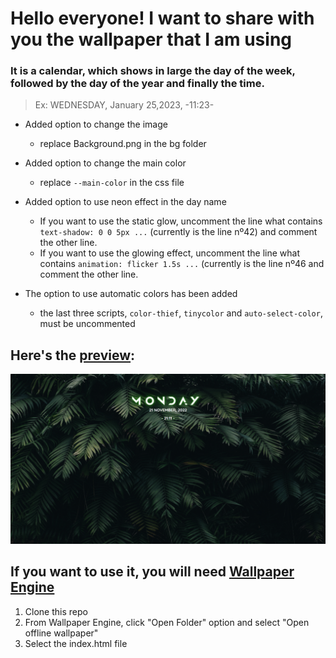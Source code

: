 # Hello everyone! I want to share with you the wallpaper that I am using
### It is a calendar, which shows in large the day of the week, followed by the day of the year and finally the time.

>Ex: WEDNESDAY, January 25,2023, -11:23-


* Added option to change the image
  * replace Background.png in the bg folder

* Added option to change the main color
  * replace `--main-color` in the css file

* Added option to use neon effect in the day name
  * If you want to use the static glow, uncomment the line what contains `text-shadow: 0 0 5px ...` (currently is the line nº42) and comment the other line.
  * If you want to use the glowing effect, uncomment the line what contains `animation: flicker 1.5s ...` (currently is the line nº46 and comment the other line.
 
* The option to use automatic colors has been added 
  * the last three scripts, `color-thief`, `tinycolor` and `auto-select-color`, must be uncommented
 
 ## Here's the [preview](https://juli-cvidal.github.io/DayName-Wallpaper/): 
<div>
  <img src="/Background Preview.png"/>
 </div>
 
 
 ## If you want to use it, you will need [Wallpaper Engine](https://store.steampowered.com/app/431960/Wallpaper_Engine/)
<ol>
  <li>Clone this repo</li>
  <li>From Wallpaper Engine, click "Open Folder" option and select "Open offline wallpaper"</li>
  <li>Select the index.html file</li>
</ol>
